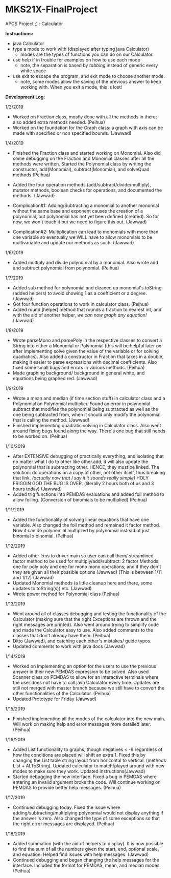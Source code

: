 # MKS21X-FinalProject
APCS Project ;) : Calculator


**Instructions:**
- java Calculator
- type a mode to work with (displayed after typing java Calculator)
  - modes are the types of functions you can do on our Calculator.
- use help if in trouble for examples on how to use each mode
  - note, the separation is based by *tabbing* instead of generic every white space
- use exit to escape the program, and exit mode to choose another mode.
  - note, some modes allow the saving of the previous answer to keep working with. When you exit a mode, this is lost!

**Development Log:**

1/3/2019
- Worked on Fraction class, mostly done with all the methods in there; also added extra methods needed. (Peihua)
- Worked on the foundation for the Graph class: a graph with axis can be made with specified or non specified bounds. (Jawwad)

1/4/2019
- Finished the Fraction class and started working on Monomial. Also did some debugging on the Fraction and Monomial classes after all the methods were written. Started the Polynomial class by writing the constructor, add(Monomial), subtract(Monomial), and solveQuad methods (Peihua)
- Added the four operation methods (add/subtract/divide/multiply), mutator methods, boolean checks for operations, and documented the methods. (Jawwad)

- Complication#1: Adding/Subtracting a monomial to another monomial without the same base and exponent causes the creation of a polynomial, but polynomial has not yet been defined (created). So for now, we won't touch it but we need to figure this out. (Jawwad)
- Complication#2: Multiplication can lead to monomials with more than one variable so eventually we WILL have to allow monomials to be multivariable and update our methods as such. (Jawwad)

1/6/2019
- Added multiply and divide polynomial by a monomial. Also wrote add and subtract polynomial from polynomial. (Peihua)

1/7/2019
- Added sub method for polynomial and cleaned up monomial's toString (added helpers) to avoid showing 1 as a coefficient or a degree. (Jawwad)
- Got four function operations to work in calculator class. (Peihua)
- Added round [helper] method that rounds a fraction to nearest int, and with the aid of another helper, *we can now graph any equation!* (Jawwad)

1/8/2019
- Wrote parseMono and parsePoly in the respective classes to convert a String into either a Monomial or Polynomial (this will be helpful later on after implementing solve given the value of the variable or for solving quadratics). Also added a constructor in Fraction that takes in a double, making it easier to parse expressions with decimal coefficients. Also fixed some small bugs and errors in various methods. (Peihua)
- Made graphing background/ background in general white, and equations being graphed red. (Jawwad)

1/9/2019
- Wrote a mean and median (if time section stuff) in calculator class and a Polynomial on Polynomial multiplier. Found an error in polynomial subtract that modifies the polynomial being subtracted as well as the one being subtracted from, when it should only modify the polynomial that is calling the method. (Jawwad)
- Finished implementing quadratic solving in Calculator class. Also went around fixing bugs found along the way. There's one bug that still needs to be worked on. (Peihua)

1/10/2019
- After EXTENSIVE debugging of practically everything, and isolating that no matter what I do to other like other.add, it will also update the polynomial that is subtracting other. HENCE, they must be linked. The solution: do operations on a copy of other, not other itself, thus breaking that link. *(actually now that I say it it sounds really simple)* HOLY FRIGGIN GOD THE BUG IS OVER. (literally 2 hours both of us and 3 hours today) (Jawwad)
- Added trig functions into PEMDAS evaluations and added foil method to allow foiling. (Conversion of binomials to be multiplied) (Peihua)

1/11/2019
- Added the functionality of solving linear equations that have one variable. Also changed the foil method and remained it factor method. Now it can do polynomial multiplied by polynomial instead of just binomial x binomial. (Peihua)

1/12/2019
- Added other fxns to driver main so user can call them/ streamlined factor method to be used for multiply/add/subtract: 2 factor Methods: one for poly poly and one for mono mono operations; and if they don't they are given all their possible options (Jawwad) (This is between 1/11 and 1/12) (Jawwad)
- Updated Monomial methods (a little cleanup here and there, some updates to toString(s)) etc. (Jawwad)
- Wrote power method for Polynomial class (Peihua)

1/13/2019
- Went around all of classes debugging and testing the functionality of the Calculator (making sure that the right Exceptions are thrown and the right messages are printed). Also went around trying to simplify code and made the Calculator easy to use. Also added comments to the classes that don't already have them. (Peihua)
- Ditto (Jawwad), and catching each other's mistakes/ guide typos.
- Updated comments to work with java docs (Jawwad)

1/14/2019
- Worked on implementing an option for the users to use the previous answer in their new PEMDAS expression to be solved. Also used Scanner class on PEMDAS to allow for an interactive terminals where the user does not have to call java Calculator every time. Updates are still not merged with master branch because we still have to convert the other functionalities of the Calculator. (Peihua)
- Updated Prototype for Friday (Jawwad)

1/15/2019
- Finished implementing all the modes of the calculator into the new main. Will work on making help and error messages more detailed later. (Peihua)

1/16/2019
- Added List functionality to graphs, though negatives < -9 regardless of how the conditions are placed will shift an extra 1. Fixed this by changing the List table string layout from horizontal to vertical. (methods List + ALToString). Updated calculator to match/played around with new modes to make sure they work. Updated instructions(Jawwad)
- Started debugging the new interface. Fixed a bug in PEMDAS where entering an invalid argument broke the code. Will continue working on PEMDAS to provide better help messages. (Peihua)

1/17/2019
- Continued debugging today. Fixed the issue where adding/subtracting/multiplying polynomial would not display anything if the answer is zero. Also changed the type of some exceptions so that the right error messages are displayed. (Peihua)

1/18/2019
- Added summation (with the aid of helpers to display). It is now possible to find the sum of all the numbers given the start, end, optional scale, and equation. Helped find issues with help messages. (Jawwad)
- Continued debugging and began changing the help messages for the interface. Included the format for PEMDAS, mean, and median modes. (Peihua)
